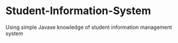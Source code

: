 # Student-Information-System
Using simple Javase knowledge of student information management system

